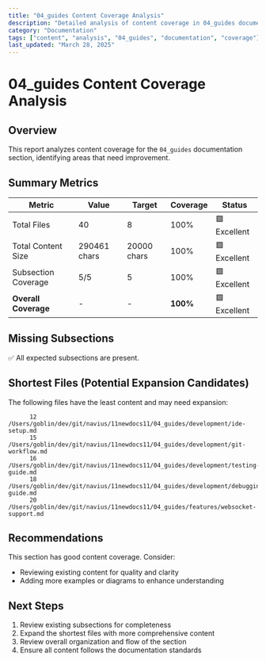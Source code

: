 ```yaml
---
title: "04_guides Content Coverage Analysis"
description: "Detailed analysis of content coverage in 04_guides documentation section"
category: "Documentation"
tags: ["content", "analysis", "04_guides", "documentation", "coverage"]
last_updated: "March 28, 2025"
---
```


# 04_guides Content Coverage Analysis

## Overview

This report analyzes content coverage for the `04_guides` documentation section, identifying areas that need improvement.

## Summary Metrics

| Metric | Value | Target | Coverage | Status |
|--------|-------|--------|----------|--------|
| Total Files |       40 | 8 | 100% | 🟩 Excellent |
| Total Content Size |   290461 chars | 20000 chars | 100% | 🟩 Excellent |
| Subsection Coverage | 5/5 | 5 | 100% | 🟩 Excellent |
| **Overall Coverage** | - | - | **100%** | 🟩 Excellent |

## Missing Subsections

✅ All expected subsections are present.

## Shortest Files (Potential Expansion Candidates)

The following files have the least content and may need expansion:

```
      12 /Users/goblin/dev/git/navius/11newdocs11/04_guides/development/ide-setup.md
      15 /Users/goblin/dev/git/navius/11newdocs11/04_guides/development/git-workflow.md
      16 /Users/goblin/dev/git/navius/11newdocs11/04_guides/development/testing-guide.md
      18 /Users/goblin/dev/git/navius/11newdocs11/04_guides/development/debugging-guide.md
      20 /Users/goblin/dev/git/navius/11newdocs11/04_guides/features/websocket-support.md
```

## Recommendations

This section has good content coverage. Consider:
- Reviewing existing content for quality and clarity
- Adding more examples or diagrams to enhance understanding

## Next Steps

1. Review existing subsections for completeness
2. Expand the shortest files with more comprehensive content
3. Review overall organization and flow of the section
4. Ensure all content follows the documentation standards

